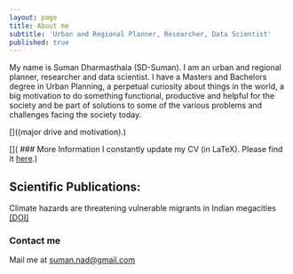 ```yaml
---
layout: page
title: About me
subtitle: 'Urban and Regional Planner, Researcher, Data Scientist'
published: true
---
```


My name is Suman Dharmasthala (SD-Suman). I am an urban and regional planner, researcher and data scientist. I have a Masters and Bachelors degree in Urban Planning, a perpetual curiosity about things in the world, a big motivation to do something functional, productive and helpful for the society and be part of solutions to some of the various problems and challenges facing the society today.

[]((major drive and motivation).)

[]( ### More Information
 I constantly update my CV (in LaTeX). Please find it [here](Documents/CV_Suman_.pdf).)

## Scientific Publications:
Climate hazards are threatening vulnerable migrants in Indian megacities [[DOI]](https://doi.org/10.1038/s41558-021-01105-7)

### Contact me
Mail me at suman.nad@gmail.com
